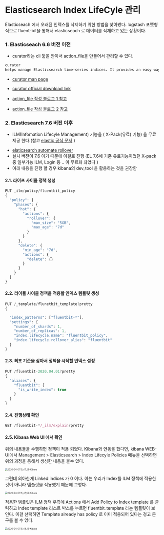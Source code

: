 # Elasticsearch Index LifeCyle 관리

Elasticseach 에서 오래된 인덱스를 삭제하기 위한 방법을 찾아봤다. logstash 포맷형식으로 fluent-bit을 통해서 elasticseach 로 데이터를 적재하고 있는 상황이다.



### 1.  Elasticseach 6.6 버전 이전

 - curator라는 cli 툴을 받아서 action_file을 만들어서 관리할 수 있다.

~~~bash
curator
helps manage Elasticsearch time-series indices. It provides an easy way to perform index administration tasks, such as managing aliases, optimizing indices, changing the replica count and modifying index allocation using routing tags.
~~~

* [curator man page](https://manpages.debian.org/testing/elasticsearch-curator/curator_cli.1.en.html)

* [curator official download link](https://www.elastic.co/guide/en/elasticsearch/client/curator/current/yum-repository.html#_signing_key_2)

* [action_file 작성 블로그 1 참고](https://cyuu.tistory.com/157)
* [action_file 작성 블로그 2 참고](https://bkjeon1614.tistory.com/317)



### 2. Elasticsearch 7.6 버전 이후

- ILM(Infomation Lifecyle Management) 기능을 ( X-Pack(유료) 기능) 을 무료 제공 한다.(참고 [elastic 공식 문서](https://www.elastic.co/guide/en/elasticsearch/reference/current/index-lifecycle-management.html#index-lifecycle-management) )

*  [elaticsearch automate rollover](https://www.elastic.co/guide/en/elasticsearch/reference/current/getting-started-index-lifecycle-management.html#ilm-gs-apply-policy)
*  설치 버전이 7.6 이기 때문에 이걸로 진행 (EL 7.6에 기존 유료기능이었던 X-pack 중 일부기능 ILM, Login 등 .. 이 무료화 되었다 )
*  아래 내용을 진행 할 경우 kibana의 dev_tool 을 활용하는 것을 권장함

#### 2.1. 라이프 사이클 정책 생성

~~~javascript
PUT _ilm/policy/fluentbit_policy
{
  "policy": {
    "phases": {
      "hot": {                      
        "actions": {
          "rollover": {
            "max_size": "5GB",
            "max_age": "7d"
          }
        }
      },
      "delete": {
        "min_age": "7d",       
        "actions": {
          "delete": {}              
        }
      }
    }
  }
}
~~~



#### 2.2. 라이플 사이클 정책을 적용할 인덱스 템플릿 생성

~~~javascript
PUT /_template/flunetbit_template?pretty
{

  "index_patterns": ["fluentbit-*"],                 
  "settings": {
    "number_of_shards": 1,
    "number_of_replicas": 1,
    "index.lifecycle.name": "fluentbit_policy",      
    "index.lifecycle.rollover_alias": "fluentbit"    
  }
}
~~~



#### 2.3.  최초 기준을 삼아서 정책을 시작할 인덱스 설정

~~~javascript
PUT /fluentbit-2020.04.01?pretty
{
  "aliases": {
    "fluentbit": {
      "is_write_index": true
    }
  }
}
~~~



#### 2.4. 진행상태 확인

~~~javascript
GET /fluentbit-*/_ilm/explain?pretty
~~~



#### 2.5. Kibana Web UI 에서 확인

위의 내용들을 수행하면 정책이 적용 되었다.  Kibana와 연동을 했다면, kibana WEB-UI에서 Management > Elasticsearch > Index Lifecyle Policies 메뉴을 선택하면 위의 과정을 통해서 생성한 내용을 볼수 있다.

<img src="../img/2020-04-01 15_47_29-Kibana.png" alt="2020-04-01 15_47_29-Kibana" style="zoom:50%;" />

그런데 의아한게 Linked indices 가 0 이다. 이는 우리가 Index를 ILM 정책에 적용한 것이 아니라 템플릿을 적용했기 때문에 그렇다. 

<img src="../img/2020-04-01 15_47_50-Kibana.png" alt="2020-04-01 15_47_50-Kibana" style="zoom:50%;" />

적용한 템플릿은 ILM 정책 우측에 Actions 에서 Add Policy to Index template 를 클릭하고 Index template 리스트 박스를 누르면 fluentbit_template 라는 템플릿이 보인다. 이걸 선택하면 Template already has policy 로 이미 적용되어 있다는 경고 문구를 볼 수 있다. 

<img src="../img/2020-04-01 15_48_15-Kibana.png" alt="2020-04-01 15_48_15-Kibana" style="zoom:50%;" />







